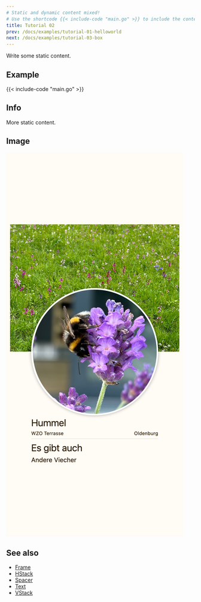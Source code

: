 ```yaml
---
# Static and dynamic content mixed!
# Use the shortcode {{< include-code "main.go" >}} to include the content of the file as a go-code block.
title: Tutorial 02
prev: /docs/examples/tutorial-01-helloworld
next: /docs/examples/tutorial-03-box
---
```


Write some static content.

## Example
{{< include-code "main.go" >}}

## Info
More static content.

## Image
![](screenshot-01.png)


## See also
- [Frame](../../components/layout/frame)
- [HStack](../../components/layout/hstack)
- [Spacer](../../components/layout/spacer)
- [Text](../../components/basic/text)
- [VStack](../../components/layout/vstack)

